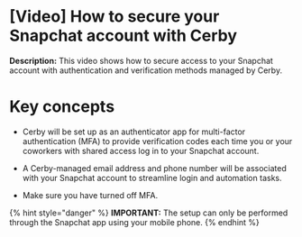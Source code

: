 # [Video] How to secure your Snapchat account with Cerby

**Description:** This video shows how to secure access to your Snapchat account with authentication and verification methods managed by Cerby.

# **Key concepts**

  * Cerby will be set up as an authenticator app for multi-factor authentication (MFA) to provide verification codes each time you or your coworkers with shared access log in to your Snapchat account.

  * A Cerby-managed email address and phone number will be associated with your Snapchat account to streamline login and automation tasks.

  * Make sure you have turned off MFA.

{% hint style="danger" %} **IMPORTANT:** The setup can only be performed
through the Snapchat app using your mobile phone. {% endhint %}

